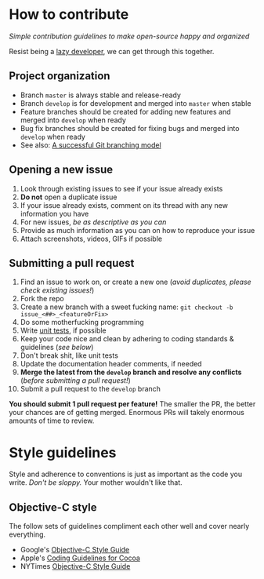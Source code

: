 # How to contribute

*Simple contribution guidelines to make open-source happy and organized*

Resist being a [lazy developer](http://1.bp.blogspot.com/-YD8Na5Mv4oY/USZJ0T5RKQI/AAAAAAAADnU/5U871_OaqRE/s1600/Ain-t-Nobody-Got-Time-Fo-Dat-sweet-brown-31241125-480-330.jpg), we can get through this together.

## Project organization

* Branch `master` is always stable and release-ready
* Branch `develop` is for development and merged into `master` when stable
* Feature branches should be created for adding new features and merged into `develop` when ready
* Bug fix branches should be created for fixing bugs and merged into `develop` when ready
* See also: [A successful Git branching model](http://nvie.com/posts/a-successful-git-branching-model)

## Opening a new issue

1. Look through existing issues to see if your issue already exists
2. **Do not** open a duplicate issue
3. If your issue already exists, comment on its thread with any new information you have
4. For new issues, *be as descriptive as you can*
5. Provide as much information as you can on how to reproduce your issue
6. Attach screenshots, videos, GIFs if possible

## Submitting a pull request

1. Find an issue to work on, or create a new one (*avoid duplicates, please check existing issues!*)
2. Fork the repo
3. Create a new branch with a sweet fucking name: `git checkout -b issue_<##>_<featureOrFix>`
4. Do some motherfucking programming
5. Write [unit tests](http://nshipster.com/unit-testing), if possible
6. Keep your code nice and clean by adhering to coding standards & guidelines (*see below*)
7. Don't break shit, like unit tests
8. Update the documentation header comments, if needed
9. **Merge the latest from the `develop` branch and resolve any conflicts** (*before submitting a pull request!*)
10. Submit a pull request to the `develop` branch

**You should submit 1 pull request per feature!** The smaller the PR, the better your chances are of getting merged. Enormous PRs will takely enormous amounts of time to review.

# Style guidelines

Style and adherence to conventions is just as important as the code you write. *Don't be sloppy.* Your mother wouldn't like that.

## Objective-C style

The follow sets of guidelines compliment each other well and cover nearly everything.

* Google's [Objective-C Style Guide](http://google-styleguide.googlecode.com/svn/trunk/objcguide.xml)
* Apple's [Coding Guidelines for Cocoa](https://developer.apple.com/library/mac/documentation/Cocoa/Conceptual/CodingGuidelines/CodingGuidelines.html)
* NYTimes [Objective-C Style Guide](https://github.com/NYTimes/objective-c-style-guide)

